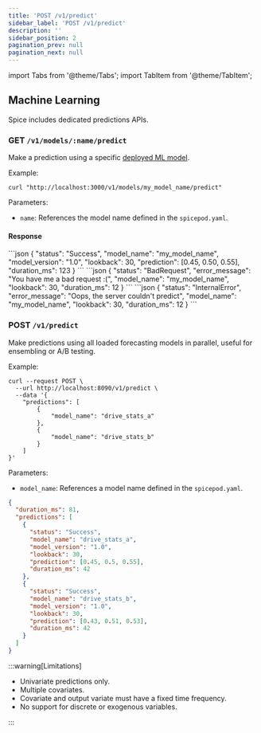 ```yaml
---
title: 'POST /v1/predict'
sidebar_label: 'POST /v1/predict'
description: ''
sidebar_position: 2
pagination_prev: null
pagination_next: null
---
```


import Tabs from '@theme/Tabs';
import TabItem from '@theme/TabItem';

## Machine Learning
Spice includes dedicated predictions APIs.

### GET `/v1/models/:name/predict`

Make a prediction using a specific [deployed ML model](../ml-models/index.md).

Example:

```shell
curl "http://localhost:3000/v1/models/my_model_name/predict"
```

Parameters:

- `name`: References the model name defined in the `spicepod.yaml`.

#### Response

<Tabs>
  <TabItem value="Success" label="Success" default>
    ```json
    {
        "status": "Success",
        "model_name": "my_model_name",
        "model_version": "1.0",
        "lookback": 30,
        "prediction": [0.45, 0.50, 0.55],
        "duration_ms": 123
    }
    ```
  </TabItem>
  <TabItem value="Bad Request" label="Bad Request">
    ```json
    {
        "status": "BadRequest",
        "error_message": "You have me a bad request :(",
        "model_name": "my_model_name",
        "lookback": 30,
        "duration_ms": 12
    }
    ```
  </TabItem>
  <TabItem value="Internal Error" label="Internal Error">
    ```json
    {
        "status": "InternalError",
        "error_message": "Oops, the server couldn't predict",
        "model_name": "my_model_name",
        "lookback": 30,
        "duration_ms": 12
    }
    ```
  </TabItem>
</Tabs>

### POST `/v1/predict`

Make predictions using all loaded forecasting models in parallel, useful for ensembling or A/B testing.

Example:

```shell
curl --request POST \
  --url http://localhost:8090/v1/predict \
  --data '{
    "predictions": [
        {
            "model_name": "drive_stats_a"
        },
        {
            "model_name": "drive_stats_b"
        }
    ]
}'
```

Parameters:

- `model_name`: References a model name defined in the `spicepod.yaml`.

```json
{
  "duration_ms": 81,
  "predictions": [
    {
      "status": "Success",
      "model_name": "drive_stats_a",
      "model_version": "1.0",
      "lookback": 30,
      "prediction": [0.45, 0.5, 0.55],
      "duration_ms": 42
    },
    {
      "status": "Success",
      "model_name": "drive_stats_b",
      "model_version": "1.0",
      "lookback": 30,
      "prediction": [0.43, 0.51, 0.53],
      "duration_ms": 42
    }
  ]
}
```

:::warning[Limitations]

- Univariate predictions only.
- Multiple covariates.
- Covariate and output variate must have a fixed time frequency.
- No support for discrete or exogenous variables.

:::